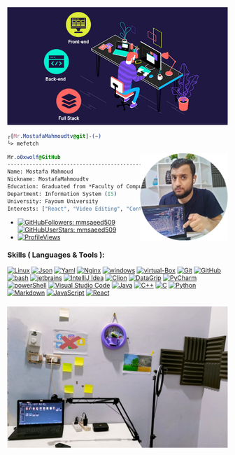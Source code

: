 <img src="GIFs/code.gif" alt="MostafaMahmoudtv">

```css
┌[Mr.MostafaMahmoudtv@git]-(~)
└> mefetch
```
<div style="display:block;text-align:left"><img align="right" src="IMGs/MostafaMahmoudtv.png" border="0" style="width:200px;">

 ```css
 Mr.o0xwolf@GitHub
 ------------------------------------------------------------------------------
 Name: Mostafa Mahmoud
 Nickname: MostafaMahmoudtv
 Education: Graduated from *Faculty of Computers and Artificial Intelligence*
 Department: Information System (IS)
 University: Fayoum University
 Interests: ["React", "Video Editing", "Content Creation", "Linux", "FOSS"]
  ```

 - [![GitHubFollowers: mmsaeed509](https://img.shields.io/github/followers/MostafaMahmoudtv?style=social)](https://github.com/MostafaMahmoudtv)
[![GitHubUserStars: mmsaeed509](https://img.shields.io/github/stars/MostafaMahmoudtv?style=social)](https://github.com/MostafaMahmoudtv)
  - [![ProfileViews](https://komarev.com/ghpvc/?username=MostafaMahmoudtv&style=flat&color=blueviolet)](https://komarev.com/ghpvc/?username=MostafaMahmoudtv&style=flat&color=blueviolet)
 
</div>

<!-- Skills ( Languages & Tools ) -->

### Skills ( Languages & Tools ):

[![Linux](https://img.shields.io/badge/OS-Linux-05122A?style=plastic&logo=Linux&color=informational)](https://www.linux.org/)
[![Json](https://img.shields.io/badge/DSL-Json-05122A?style=plastic&logo=json&color=informational)](https://www.json.org/)
[![Yaml](https://img.shields.io/badge/DSL-Yaml-05122A?style=plastic&logo=yaml&color=informational)](https://yaml.org/)
[![Nginx](https://img.shields.io/badge/Server-Nginx-05122A?style=plastic&logo=nginx&color=informational)](https://www.nginx.com/)
[![windows](https://img.shields.io/badge/OS-windows-05122A?style=plastic&logo=windows&logoColor=informational&color=informational)](https://www.microsoft.com/en-us/windows)
[![virtual-Box](https://img.shields.io/badge/VM-virtual%20Box-05122A?style=plastic&logo=virtualBox&color=informational)](https://www.virtualbox.org/)
[![Git](https://img.shields.io/badge/git-Git-05122A?style=plastic&logo=git&color=informational)](https://git-scm.com/)
[![GitHub](https://img.shields.io/badge/Tools-GitHub-05122A?style=plastic&logo=github&&color=informational)](https://github.com/)
[![bash](https://img.shields.io/badge/Shell-Bash-informational?style=flat&logo=gnu-bash&color=informational)](https://www.gnu.org/software/bash/)
[![jetbrains](https://img.shields.io/badge/jetbrains-jetbrains-05122A?style=plastic&logo=jetbrains&color=informational)](https://www.jetbrains.com/)
[![IntelliJ Idea](https://img.shields.io/badge/jetbrains-IntelliJ%20Idea-05122A?style=plastic&logo=intellij-idea&color=informational)](https://www.jetbrains.com/idea/)
[![Clion](https://img.shields.io/badge/jetbrains-CLion-05122A?style=plastic&logo=clion&color=informational)](https://www.jetbrains.com/clion/)
[![DataGrip](https://img.shields.io/badge/jetbrains-DataGrip-05122A?style=plastic&logo=datagrip&color=informational)](https://www.jetbrains.com/datagrip/)
[![PyCharm](https://img.shields.io/badge/jetbrains-pycharm-05122A?style=plastic&logo=pycharm&color=informational)](https://www.jetbrains.com/pycharm/)
[![powerShell](https://img.shields.io/badge/Shell-powerShell-05122A?style=plastic&logo=powerShell&color=informational)](https://docs.microsoft.com/en-us/powershell/)
[![Visual Studio Code](https://img.shields.io/badge/Tools-Visual%20Studio%20Code-05122A?style=plastic&logo=visual-studio-code&color=informational)](https://code.visualstudio.com/)
[![Java](https://img.shields.io/badge/language-Java-05122A?style=plastic&logo=java&color=informational)](https://www.java.com/en/)
[![C++](https://img.shields.io/badge/language-C++-05122A?style=plastic&logo=c%2B%2B&color=informational)](https://www.cprogramming.com/)
[![C](https://img.shields.io/badge/language-C-05122A?style=plastic&logo=c&color=informational)](https://www.cprogramming.com/)
[![Python](https://img.shields.io/badge/language-Python-05122A?style=plastic&logo=python&color=informational)](https://www.python.org/)
[![Markdown](https://img.shields.io/badge/Markup%20Language-Markdown-05122A?style=plastic&logo=markdown&color=informational)](https://www.markdownguide.org/)
[![JavaScript](https://img.shields.io/badge/language-JavaScript-05122A?style=plastic&logo=javascript&color=informational)](https://www.python.org/)
[![React](https://img.shields.io/badge/language-React-05122A?style=plastic&logo=react&color=informational)](https://www.python.org/)
<!-- Skills ( Languages & Tools ) -->

<!--  My LinuxDesktopSetup  -->

<h3 align="center">  </h3>

<p align="center">
<a href="https://www.youtube.com/@MostafaMahmoudTV/videos">
  <img src="IMGs/Setup.jpeg" />
</a>
<p/>


